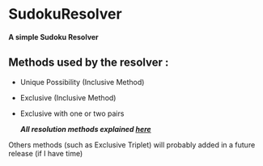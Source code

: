 # SudokuResolver

#### A simple Sudoku Resolver

## Methods used by the resolver :
- Unique Possibility (Inclusive Method)
- Exclusive (Inclusive Method)
- Exclusive with one or two pairs

    ***All resolution methods explained [here](https://www.sudoku-puzzles-online.com/sudoku/how-to-solve-sudoku.php)***

Others methods (such as Exclusive Triplet) will probably added in a future release (if I have time)
